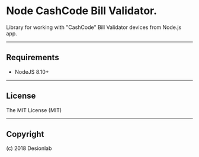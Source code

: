 # Node CashCode Bill Validator.

Library for working with "CashCode" Bill Validator devices from Node.js app.

---

## Requirements
 - NodeJS 8.10+

---

## License
The MIT License (MIT)

---

## Copyright
(c) 2018 Desionlab
